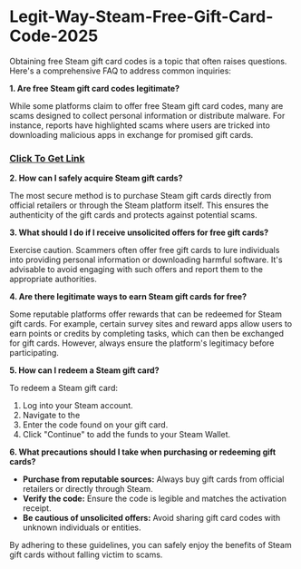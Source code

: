 # Legit-Way-Steam-Free-Gift-Card-Code-2025

<p data-start="0" data-end="132">Obtaining free Steam gift card codes is a topic that often raises questions. Here's a comprehensive FAQ to address common inquiries:</p>
<p data-start="134" data-end="183"><strong data-start="134" data-end="183">1. Are free Steam gift card codes legitimate?</strong></p>
<p data-start="185" data-end="503">While some platforms claim to offer free Steam gift card codes, many are scams designed to collect personal information or distribute malware. For instance, reports have highlighted scams where users are tricked into downloading malicious apps in exchange for promised gift cards.</p>
<h3 data-start="185" data-end="503"><a href="https://claimresources.xyz/giftcard.html/">Click To Get Link</a></h3>
<p data-start="505" data-end="554"><strong data-start="505" data-end="554">2. How can I safely acquire Steam gift cards?</strong></p>
<p data-start="556" data-end="805">The most secure method is to purchase Steam gift cards directly from official retailers or through the Steam platform itself. This ensures the authenticity of the gift cards and protects against potential scams.</p>
<p data-start="807" data-end="883"><strong data-start="807" data-end="883">3. What should I do if I receive unsolicited offers for free gift cards?</strong></p>
<p data-start="885" data-end="1126">Exercise caution. Scammers often offer free gift cards to lure individuals into providing personal information or downloading harmful software. It's advisable to avoid engaging with such offers and report them to the appropriate authorities.</p>
<p data-start="1128" data-end="1195"><strong data-start="1128" data-end="1195">4. Are there legitimate ways to earn Steam gift cards for free?</strong></p>
<p data-start="1197" data-end="1540">Some reputable platforms offer rewards that can be redeemed for Steam gift cards. For example, certain survey sites and reward apps allow users to earn points or credits by completing tasks, which can then be exchanged for gift cards. However, always ensure the platform's legitimacy before participating.</p>
<p data-start="1542" data-end="1584"><strong data-start="1542" data-end="1584">5. How can I redeem a Steam gift card?</strong></p>
<p data-start="1586" data-end="1614">To redeem a Steam gift card:</p>
<ol data-start="1616" data-end="1852">
<li data-start="1616" data-end="1647">Log into your Steam account.</li>
<li data-start="1648" data-end="1750">Navigate to the</li>
<li data-start="1751" data-end="1793">Enter the code found on your gift card.</li>
<li data-start="1794" data-end="1852">Click "Continue" to add the funds to your Steam Wallet.</li>
</ol>
<p data-start="1893" data-end="1971"><strong data-start="1893" data-end="1971">6. What precautions should I take when purchasing or redeeming gift cards?</strong></p>
<ul data-start="1973" data-end="2279">
<li data-start="1973" data-end="2084"><strong data-start="1975" data-end="2011">Purchase from reputable sources:</strong> Always buy gift cards from official retailers or directly through Steam.</li>
<li data-start="2085" data-end="2170"><strong data-start="2087" data-end="2107">Verify the code:</strong> Ensure the code is legible and matches the activation receipt.</li>
<li data-start="2171" data-end="2279"><strong data-start="2173" data-end="2211">Be cautious of unsolicited offers:</strong> Avoid sharing gift card codes with unknown individuals or entities.</li>
</ul>
<p data-start="2281" data-end="2400">By adhering to these guidelines, you can safely enjoy the benefits of Steam gift cards without falling victim to scams.</p>
